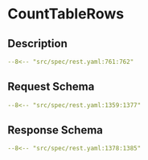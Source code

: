 # CountTableRows

## Description

```yaml
--8<-- "src/spec/rest.yaml:761:762"
```

## Request Schema

```yaml
--8<-- "src/spec/rest.yaml:1359:1377"
```
## Response Schema

```yaml
--8<-- "src/spec/rest.yaml:1378:1385"
```
